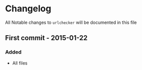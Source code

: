 # Changelog

All Notable changes to `urlchecker` will be documented in this file

## First commit - 2015-01-22

### Added
- All files
